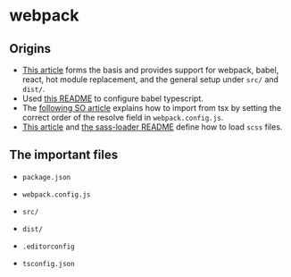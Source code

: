 # webpack

## Origins
- [This article](https://www.robinwieruch.de/minimal-react-webpack-babel-setup/#webpack-react-setup) forms the basis and provides support for webpack, babel, react, hot module replacement, and the general setup under `src/` and `dist/`.
- Used [this README](https://github.com/Microsoft/TypeScript-Babel-Starter) to configure babel typescript.
- The [following SO article](https://stackoverflow.com/questions/36510627/cant-import-typescript-modules-without-providing-the-file-extension) explains how to import from tsx by setting the correct order of the resolve field in `webpack.config.js`.
- [This article](https://medium.com/a-beginners-guide-for-webpack-2/using-sass-9f52e447c5ae) and [the sass-loader README](https://github.com/webpack-contrib/sass-loader) define how to load `scss` files.

## The important files
- `package.json`
- `webpack.config.js`
- `src/`
- `dist/`

- `.editorconfig`
- `tsconfig.json`

